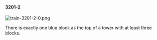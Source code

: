 #### 3201-2
![train-3201-2-0.png](https://github.com/lil-lab/nlvr/raw/master/nlvr/train/images/37/train-3201-2-0.png "train-3201-2-0.png")

There is exactly one blue block as the top of a tower with at least three blocks.